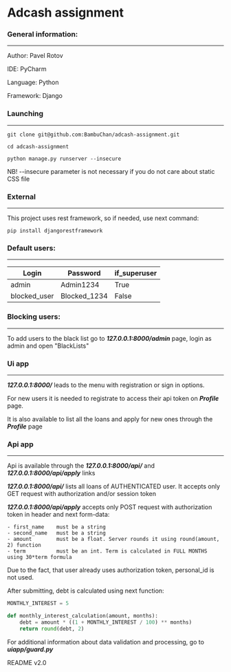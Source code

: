 # Adcash assignment

### General information:

---
Author: Pavel Rotov

IDE: PyCharm

Language: Python

Framework: Django

### Launching

---
```shell
git clone git@github.com:BambuChan/adcash-assignment.git

cd adcash-assignment 

python manage.py runserver --insecure
```

NB! --insecure parameter is not necessary if you do not care about static CSS file

### External

---
This project uses rest framework, so if needed, use next  command:
```shell
pip install djangorestframework
```

### Default users:

---
| Login        | Password     | if_superuser |
|--------------|--------------|--------------|
| admin        | Admin1234    | True         |
| blocked_user | Blocked_1234 | False        |

### Blocking users:

---
To add users to the black list go to ***127.0.0.1:8000/admin*** page, login as admin and open "BlackLists" 

###  Ui app

---

***127.0.0.1:8000/*** leads to the menu with registration or sign in options.

For new users it is needed to registrate to access their api token on ***Profile*** page.

It is also available to list all the loans and apply for new ones through the ***Profile*** page

### Api  app

---

Api is available through the ***127.0.0.1:8000/api/*** and  ***127.0.0.1:8000/api/apply*** links

***127.0.0.1:8000/api/*** lists all loans of AUTHENTICATED user. It accepts only GET request with authorization and/or session
token

***127.0.0.1:8000/api/apply*** accepts only POST request with authorization token in header and next form-data:

    - first_name    must be a string
    - second_name   must be a string
    - amount        must be a float. Server rounds it using round(amount, 2) function
    - term          must be an int. Term is calculated in FULL MONTHS using 30*term formula

Due to the fact, that user already uses authorization token, personal_id is not used.


After submitting, debt is calculated using next function:
```python
MONTHLY_INTEREST = 5

def monthly_interest_calculation(amount, months):
    debt = amount * ((1 + MONTHLY_INTEREST / 100) ** months)
    return round(debt, 2)
```

For additional information about data validation and processing, go to ***uiapp/guard.py***


README v2.0